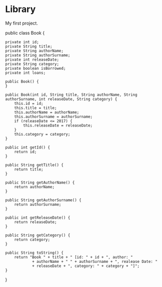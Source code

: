 # Library
My first project.









public class Book {

    private int id;
    private String title;
    private String authorName;
    private String authorSurname;
    private int releaseDate;
    private String category;
    private boolean isBorrowed;
    private int loans;

    public Book() {
    }

    public Book(int id, String title, String authorName, String authorSurname, int releaseDate, String category) {
        this.id = id;
        this.title = title;
        this.authorName = authorName;
        this.authorSurname = authorSurname;
        if (releaseDate <= 2017) {
            this.releaseDate = releaseDate;
        }
        this.category = category;
    }

    public int getId() {
        return id;
    }

    public String getTitle() {
        return title;
    }

    public String getAuthorName() {
        return authorName;
    }

    public String getAuthorSurname() {
        return authorSurname;
    }

    public int getReleaseDate() {
        return releaseDate;
    }

    public String getCategory() {
        return category;
    }

    public String toString() {
        return "Book " + title + " [id: " + id + ", author: "
                + authorName + " " + authorSurname + ", realease Date: "
                + releaseDate + ", category: " + category + "]";
    }
}
